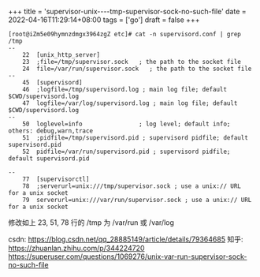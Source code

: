 +++
title = 'supervisor-unix----tmp-supervisor-sock-no-such-file'
date = 2022-04-16T11:29:14+08:00
tags = ['go']
draft = false
+++

```
[root@iZm5e09hymnzdmgx3964zgZ etc]# cat -n supervisord.conf | grep /tmp
--
    22	[unix_http_server]
    23	;file=/tmp/supervisor.sock   ; the path to the socket file
    24	file=/var/run/supervisor.sock   ; the path to the socket file
--
    45	[supervisord]
    46	;logfile=/tmp/supervisord.log ; main log file; default $CWD/supervisord.log
    47	logfile=/var/log/supervisord.log ; main log file; default $CWD/supervisord.log
--
    50	loglevel=info                ; log level; default info; others: debug,warn,trace
    51	;pidfile=/tmp/supervisord.pid ; supervisord pidfile; default supervisord.pid
    52	pidfile=/var/run/supervisord.pid ; supervisord pidfile; default supervisord.pid

--
    77	[supervisorctl]
    78	;serverurl=unix:///tmp/supervisor.sock ; use a unix:// URL  for a unix socket
    79	serverurl=unix:///var/run/supervisor.sock ; use a unix:// URL  for a unix socket

```

修改如上 23, 51, 78 行的 /tmp 为 /var/run 或 /var/log

csdn: https://blog.csdn.net/qq_28885149/article/details/79364685
知乎: https://zhuanlan.zhihu.com/p/344224720
https://superuser.com/questions/1069276/unix-var-run-supervisor-sock-no-such-file

